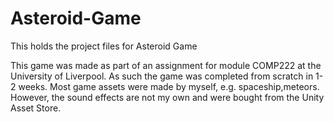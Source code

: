 # Asteroid-Game
This holds the project files for Asteroid Game

This game was made as part of an assignment for module COMP222 at the University of Liverpool. As such the game was completed from scratch in 1-2 weeks.
Most game assets were made by myself, e.g. spaceship,meteors. However, the sound effects are not my own and were bought from the Unity Asset Store.
